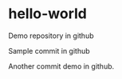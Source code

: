 # hello-world
Demo repository in github


Sample commit in github



Another commit demo in github.
